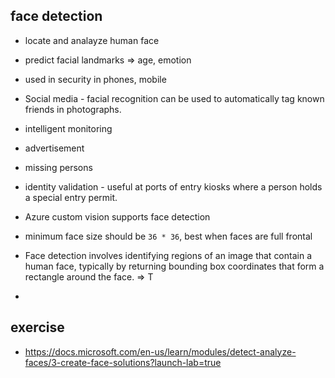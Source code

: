face detection
--------------

- locate and analayze human face
- predict facial landmarks => age, emotion
- used in security in phones, mobile
- Social media - facial recognition can be used to automatically tag known friends in photographs.
- intelligent monitoring
- advertisement
- missing persons
- identity validation - useful at ports of entry kiosks where a person holds a special entry permit.

- Azure custom vision supports face detection
- minimum face size should be `36 * 36`, best when faces are full frontal

- Face detection involves identifying regions of an image that contain a human face, typically by returning bounding box coordinates that form a rectangle around the face. => T

-  

exercise
--

- https://docs.microsoft.com/en-us/learn/modules/detect-analyze-faces/3-create-face-solutions?launch-lab=true

